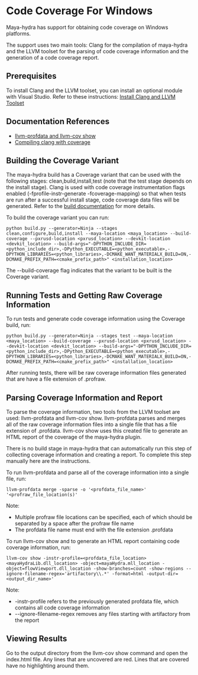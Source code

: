 # Code Coverage For Windows

Maya-hydra has support for obtaining code coverage on Windows platforms.

The support uses two main tools: Clang for the compilation of maya-hydra and the LLVM toolset for the parsing of code coverage
information and the generation of a code coverage report.

## Prerequisites

To install Clang and the LLVM toolset, you can install an optional module with Visual Studio.  Refer to these instructions: [Install Clang and LLVM Toolset](https://learn.microsoft.com/en-us/cpp/build/clang-support-msbuild?view=msvc-170)

## Documentation References
- [llvm-profdata and llvm-cov show](https://llvm.org/docs/CommandGuide/llvm-cov.html)
- [Compiling clang with coverage](https://clang.llvm.org/docs/SourceBasedCodeCoverage.html)

## Building the Coverage Variant

The maya-hydra build has a Coverage variant that can be used with the following stages: clean,build,install,test (note that the test stage depends on the install stage).  Clang is used with code coverage instrumentation flags enabled (-fprofile-instr-generate -fcoverage-mapping) so that when tests are run after a successful install stage, code coverage data files will be generated.  Refer to the [build documentation](./build.md) for more details.

To build the coverage variant you can run:

```
python build.py --generator=Ninja --stages clean,configure,build,install --maya-location <maya_location> --build-coverage --pxrusd-location <pxrusd_location> --devkit-location <devkit_location> --build-args="-DPYTHON_INCLUDE_DIR=<python_include_dir>,-DPython_EXECUTABLE=<python_executable>,-DPYTHON_LIBRARIES=<python_libraries>,-DCMAKE_WANT_MATERIALX_BUILD=ON,-DCMAKE_PREFIX_PATH=<cmake_prefix_path>" <installation_location>
```

The --build-coverage flag indicates that the variant to be built is the Coverage variant. 

## Running Tests and Getting Raw Coverage Information

To run tests and generate code coverage information using the Coverage build, run:

```
python build.py --generator=Ninja --stages test --maya-location <maya_location> --build-coverage --pxrusd-location <pxrusd_location> --devkit-location <devkit_location> --build-args="-DPYTHON_INCLUDE_DIR=<python_include_dir>,-DPython_EXECUTABLE=<python_executable>,-DPYTHON_LIBRARIES=<python_libraries>,-DCMAKE_WANT_MATERIALX_BUILD=ON,-DCMAKE_PREFIX_PATH=<cmake_prefix_path>" <installation_location>
```

After running tests, there will be raw coverage information files generated that are have a file extension of .profraw. 

## Parsing Coverage Information and Report

To parse the coverage information, two tools from the LLVM toolset are used: llvm-profdata and llvm-cov show. 
llvm-profdata parses and merges all of the raw coverage information files into a single file that has a file extension of .profdata.
llvm-cov show uses this created file to generate an HTML report of the coverage of the maya-hydra plugin. 

There is no build stage in maya-hydra that can automatically run this step of collecting coverage information and creating a report.  To complete this step manually
here are the instructions.

To run llvm-profdata and parse all of the coverage information into a single file, run:

```
llvm-profdata merge -sparse -o '<profdata_file_name>' '<profraw_file_location(s)' 
```

Note:
- Multiple profraw file locations can be specified, each of which should be separated by a space after the profraw file name
- The profdata file name must end with the file extension .profdata

To run llvm-cov show and to generate an HTML report containing code coverage information, run:

```
llvm-cov show -instr-profile=<profdata_file_location> <mayaHydraLib.dll_location> -object=mayaHydra.mll_location -object=flowViewport.dll_location -show-branches=count -show-regions --ignore-filename-regex='artifactory\\.*' -format=html -output-dir=<output_dir_name>'
```

Note:
- -instr-profile refers to the previously generated profdata file, which contains all code coverage information
- --ignore-filename-regex removes any files starting with artifactory from the report

## Viewing Results

Go to the output directory from the llvm-cov show command and open the index.html file. Any lines that are uncovered are red. Lines that are covered have no highlighting around them.


